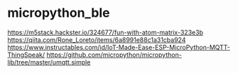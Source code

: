 # micropython_ble
https://m5stack.hackster.io/324677/fun-with-atom-matrix-323e3b
https://qiita.com/Rone_Loreto/items/6a8991e88c1a31cba924
https://www.instructables.com/id/IoT-Made-Ease-ESP-MicroPython-MQTT-ThingSpeak/
https://github.com/micropython/micropython-lib/tree/master/umqtt.simple


